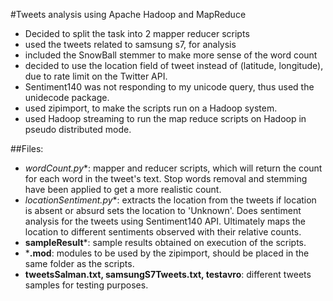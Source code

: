 #Tweets analysis using Apache Hadoop and MapReduce
* Decided to split the task into 2 mapper reducer scripts
* used the tweets related to samsung s7, for analysis
* included the SnowBall stemmer to make more sense of the word count
* decided to use the location field of tweet instead of (latitude, longitude), due to rate limit on the Twitter API.
* Sentiment140 was not responding to my unicode query, thus used the unidecode package.
* used zipimport, to make the scripts run on a Hadoop system.
* used Hadoop streaming to run the map reduce scripts on Hadoop in pseudo distributed mode. 

##Files:
* **wordCount*.py**: mapper and reducer scripts, which will return the count for each word in the tweet's text.
Stop words removal and stemming have been applied to get a more realistic count.
* **locationSentiment*.py**: extracts the location from the tweets if location is absent or absurd sets the location to 'Unknown'. Does sentiment analysis for the tweets using Sentiment140 API. Ultimately maps the location to different sentiments observed with their relative counts.
* **sampleResult***: sample results obtained on execution of the scripts.
* ***.mod**: modules to be used by the zipimport, should be placed in the same folder as the scripts.
* **tweetsSalman.txt, samsungS7Tweets.txt, testavro**: different tweets samples for testing purposes.
